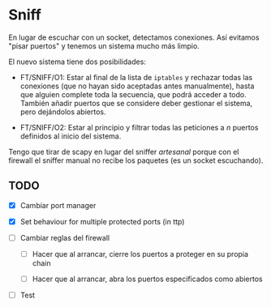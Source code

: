# Sniff

En lugar de escuchar con un socket, detectamos conexiones. Así evitamos "pisar puertos" y tenemos un sistema mucho más limpio.

El nuevo sistema tiene dos posibilidades:

- FT/SNIFF/O1: Estar al final de la lista de `iptables` y rechazar todas las conexiones (que no hayan sido aceptadas antes manualmente), hasta que alguien complete toda la secuencia, que podrá acceder a todo. También añadir puertos que se considere deber gestionar el sistema, pero dejándolos abiertos.

- FT/SNIFF/O2: Estar al principio y filtrar todas las peticiones a *n* puertos definidos al inicio del sistema.

Tengo que tirar de scapy en lugar del sniffer *artesanal* porque con el firewall el sniffer manual no recibe los paquetes (es un socket escuchando).

## TODO

- [x] Cambiar port manager

- [x] Set behaviour for multiple protected ports (in ttp)

- [ ] Cambiar reglas del firewall

  - [ ] Hacer que al arrancar, cierre los puertos a proteger en su propia chain

  - [ ] Hacer que al arrancar, abra los puertos especificados como abiertos

- [ ] Test
